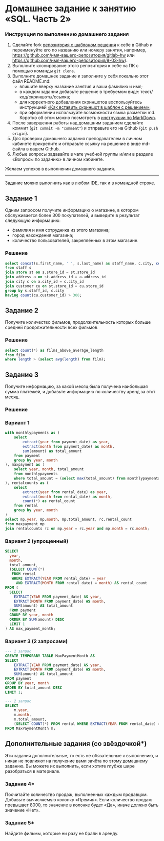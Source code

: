 # Домашнее задание к занятию «SQL. Часть 2»

### Инструкция по выполнению домашнего задания

1. Сделайте fork [репозитория c шаблоном решения](https://github.com/netology-code/sys-pattern-homework) к себе в Github и переименуйте его по названию или номеру занятия, например, https://github.com/имя-вашего-репозитория/gitlab-hw или https://github.com/имя-вашего-репозитория/8-03-hw).
2. Выполните клонирование этого репозитория к себе на ПК с помощью команды `git clone`.
3. Выполните домашнее задание и заполните у себя локально этот файл README.md:
   - впишите вверху название занятия и ваши фамилию и имя;
   - в каждом задании добавьте решение в требуемом виде: текст/код/скриншоты/ссылка;
   - для корректного добавления скриншотов воспользуйтесь инструкцией [«Как вставить скриншот в шаблон с решением»](https://github.com/netology-code/sys-pattern-homework/blob/main/screen-instruction.md);
   - при оформлении используйте возможности языка разметки md. Коротко об этом можно посмотреть в [инструкции по MarkDown](https://github.com/netology-code/sys-pattern-homework/blob/main/md-instruction.md).
4. После завершения работы над домашним заданием сделайте коммит (`git commit -m "comment"`) и отправьте его на Github (`git push origin`).
5. Для проверки домашнего задания преподавателем в личном кабинете прикрепите и отправьте ссылку на решение в виде md-файла в вашем Github.
6. Любые вопросы задавайте в чате учебной группы и/или в разделе «Вопросы по заданию» в личном кабинете.

Желаем успехов в выполнении домашнего задания.

---

Задание можно выполнить как в любом IDE, так и в командной строке.

## Задание 1

Одним запросом получите информацию о магазине, в котором обслуживается более 300 покупателей, и выведите в результат следующую информацию: 
- фамилия и имя сотрудника из этого магазина;
- город нахождения магазина;
- количество пользователей, закреплённых в этом магазине.

### Решение

```sql
select concat(s.first_name, ' ', s.last_name) as staff_name, c.city, count(cu.customer_id) as customer_count
from staff s
join store st on s.store_id = st.store_id
join address a on st.address_id = a.address_id
join city c on a.city_id = c.city_id
join customer cu on st.store_id = cu.store_id
group by s.staff_id, c.city
having count(cu.customer_id) > 300;
```

## Задание 2

Получите количество фильмов, продолжительность которых больше средней продолжительности всех фильмов.

### Решение

```sql
select count(*) as films_above_average_length
from film
where length > (select avg(length) from film);
```

## Задание 3

Получите информацию, за какой месяц была получена наибольшая сумма платежей, и добавьте информацию по количеству аренд за этот месяц.

### Решение

### Вариант 1

```sql
with monthlypayments as (
    select 
        extract(year from payment_date) as year,
        extract(month from payment_date) as month,
        sum(amount) as total_amount
    from payment
    group by year, month
), maxpayment as (
    select year, month, total_amount
    from monthlypayments
    where total_amount = (select max(total_amount) from monthlypayments)
), rentalcounts as (
    select 
        extract(year from rental_date) as year,
        extract(month from rental_date) as month,
        count(*) as rental_count
    from rental
    group by year, month
)
select mp.year, mp.month, mp.total_amount, rc.rental_count
from maxpayment mp
join rentalcounts rc on mp.year = rc.year and mp.month = rc.month;

```

### Вариант 2 (упрощенный)

```sql
SELECT 
  year, 
  month, 
  total_amount, 
  (SELECT COUNT(*) 
   FROM rental 
   WHERE EXTRACT(YEAR FROM rental_date) = year 
     AND EXTRACT(MONTH FROM rental_date) = month) AS rental_count
FROM (
  SELECT 
    EXTRACT(YEAR FROM payment_date) AS year, 
    EXTRACT(MONTH FROM payment_date) AS month, 
    SUM(amount) AS total_amount
  FROM payment
  GROUP BY year, month
  ORDER BY SUM(amount) DESC
  LIMIT 1
) AS max_payment_month;
```

### Вариант 3 (2 запросами)

```sql
--- 1 запрос
CREATE TEMPORARY TABLE MaxPaymentMonth AS
SELECT 
    EXTRACT(YEAR FROM payment_date) AS year,
    EXTRACT(MONTH FROM payment_date) AS month,
    SUM(amount) AS total_amount
FROM payment
GROUP BY year, month
ORDER BY total_amount DESC
LIMIT 1;

--- 2 запрос
SELECT 
    m.year, 
    m.month, 
    m.total_amount, 
    (SELECT COUNT(*) FROM rental WHERE EXTRACT(YEAR FROM rental_date) = m.year AND EXTRACT(MONTH FROM rental_date) = m.month) AS rental_count
FROM MaxPaymentMonth m;

```

## Дополнительные задания (со звёздочкой*)
Эти задания дополнительные, то есть не обязательные к выполнению, и никак не повлияют на получение вами зачёта по этому домашнему заданию. Вы можете их выполнить, если хотите глубже шире разобраться в материале.

### Задание 4*

Посчитайте количество продаж, выполненных каждым продавцом. Добавьте вычисляемую колонку «Премия». Если количество продаж превышает 8000, то значение в колонке будет «Да», иначе должно быть значение «Нет».

### Задание 5*

Найдите фильмы, которые ни разу не брали в аренду.
